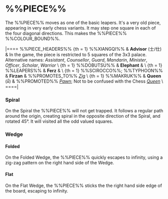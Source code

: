 # %%PIECE%%

The %%PIECE%% moves as one of the basic leapers.
It's a very old piece, appearing
in very early chess variants. It may step one square in each of the
four diagonal directions. This makes the %%PIECE%% %%COLOUR_BOUND%%.

|====
%%PIECE_HEADERS%%
{th = 1} %%XIANGQI%%
       & **Advisor** (&#x58eb;/&#x4ed5;)
       & In the game, the piece is restricted to 5 squares of the
         3x3 palace. Alternative names: *Assistant*, *Counsellor*,
         *Guard*, *Mandarin*, *Minister*, *Officer*, *Scholar*,
         *Warrior* \\
{th = 1} %%DOBUTSU%%
       & **Elephant**
       & \\
{th = 1} %%LEAPERS%%
       & **Ferz**
       & \\
{th = 1} %%SCIROCCO%%; %%TYPHOON%%
       & **Firzan**
       & %%PROMOTES_TO%% [*Zig*](war_machine.html?piece=zig) \\
{th = 1} %%MAKRUK%%
       & **Queen** (&#x0E21;&#x0E47;)
       & %%PROMOTED%% [*Pawn*](pawn.html); Not to be confused with
         the Chess [*Queen*](queen.html) \\
====|

### Spiral

On the Spiral the %%PIECE%% will not get trapped.
It follows a regular path around
the origin, creating spiral in the opposite direction of the 
Spiral, and rotated 45&deg;. It will visited all the odd
valued squares.


### Wedge

#### Folded

On the Folded Wedge, the %%PIECE%% quickly escapes to infinity, using
a zig-zag pattern on the right hand side of the Wedge.

#### Flat

On the Flat Wedge, the %%PIECE%% sticks the the right hand side
edge of the board, escaping to infinity.
